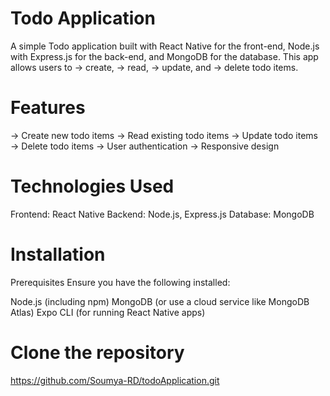 # Todo Application
A simple Todo application built with React Native for the front-end, Node.js with Express.js for the back-end, and MongoDB for the database.
This app allows users to
→ create,
→ read,
→ update, and 
→ delete todo items.




# Features
→ Create new todo items
→ Read existing todo items
→ Update todo items
→ Delete todo items
→ User authentication 
→ Responsive design



# Technologies Used
Frontend: React Native
Backend: Node.js, Express.js
Database: MongoDB




# Installation
Prerequisites
Ensure you have the following installed:

Node.js (including npm)
MongoDB (or use a cloud service like MongoDB Atlas)
Expo CLI (for running React Native apps)



# Clone the repository
https://github.com/Soumya-RD/todoApplication.git
